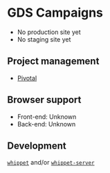 # GDS Campaigns

* No production site yet
* No staging site yet

## Project management

* [Pivotal](https://www.pivotaltracker.com/n/projects/1612879)

## Browser support

* Front-end: Unknown
* Back-end: Unknown

## Development

[`whippet`](https://github.com/dxw/whippet) and/or [`whippet-server`](https://github.com/dxw/whippet-server)
